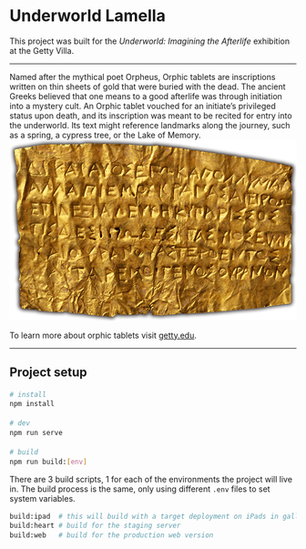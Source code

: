 # Underworld Lamella

This project was built for the *Underworld: Imagining the Afterlife* exhibition at the Getty Villa.

---
Named after the mythical poet Orpheus, Orphic tablets are inscriptions written on thin sheets of gold that were buried with the dead. The ancient Greeks believed that one means to a good afterlife was through initiation into a mystery cult. An Orphic tablet vouched for an initiate’s privileged status upon death, and its inscription was meant to be recited for entry into the underworld. Its text might reference landmarks along the journey, such as a spring, a cypress tree, or the Lake of Memory.
![Orphic Lamella](public/assets/gm_new.png)

To learn more about orphic tablets visit [getty.edu](http://www.getty.edu/art/collection/objects/7194/unknown-maker-lamella-orphica-greek-second-half-of-4th-century-bc/).

---


## Project setup
```bash
# install
npm install

# dev
npm run serve

# build
npm run build:[env]
```

There are 3 build scripts, 1 for each of the environments the project will live in. The build process is the same, only using different `.env` files to set system variables.
```bash
build:ipad  # this will build with a target deployment on iPads in gallery
build:heart # build for the staging server
build:web   # build for the production web version
```

